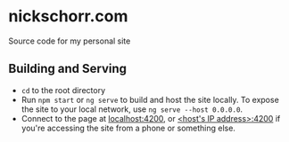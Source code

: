 # nickschorr.com
Source code for my personal site

## Building and Serving
- `cd` to the root directory
- Run `npm start` or `ng serve` to build and host the site locally. To expose the site to your local network, use `ng serve --host 0.0.0.0`.
- Connect to the page at [localhost:4200](localhost:4200), or [<host's IP address>:4200](localhost:4200) if you're accessing the site from a phone or something else.